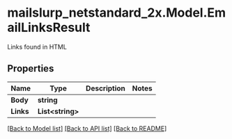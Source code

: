 # mailslurp_netstandard_2x.Model.EmailLinksResult
Links found in HTML

## Properties

Name | Type | Description | Notes
------------ | ------------- | ------------- | -------------
**Body** | **string** |  | 
**Links** | **List&lt;string&gt;** |  | 

[[Back to Model list]](../README#documentation-for-models) [[Back to API list]](../README#documentation-for-api-endpoints) [[Back to README]](../README)

